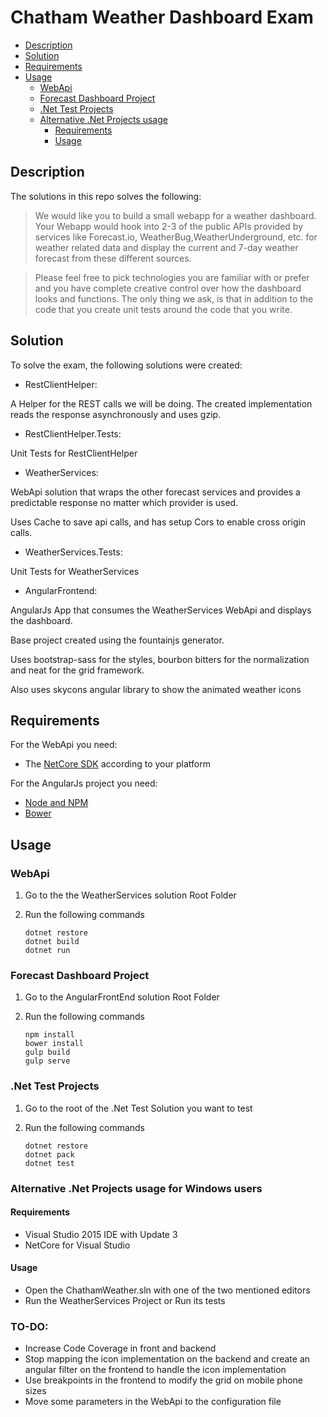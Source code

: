 # Chatham Weather Dashboard Exam

<!-- TOC depthFrom:2 depthTo:6 withLinks:1 updateOnSave:1 orderedList:0 -->

- [Description](#description)
- [Solution](#solution)
- [Requirements](#requirements)
- [Usage](#usage)
	- [WebApi](#webapi)
	- [Forecast Dashboard Project](#forecast-dashboard-project)
	- [.Net Test Projects](#net-test-projects)
	- [Alternative .Net Projects usage](#alternative-net-projects-usage)
		- [Requirements](#requirements)
		- [Usage](#usage)

<!-- /TOC -->

## Description

The solutions in this repo solves the following:

> We would like you to build a small webapp for a weather dashboard. Your Webapp would hook into 2-3 of the public APIs provided by services like Forecast.io, WeatherBug,WeatherUnderground, etc. for weather related data and display the current and 7-day weather forecast from these different sources.

> Please feel free to pick technologies you are familiar with or prefer and you have complete creative control over how the dashboard looks and functions.  The only thing we ask, is that in addition to the code that you create unit tests around the code that you write.

## Solution

To solve the exam, the following solutions were created:

*  RestClientHelper:

A Helper for the REST calls we will be doing.
The created implementation reads the response asynchronously and uses gzip.

*  RestClientHelper.Tests:

Unit Tests for RestClientHelper

*  WeatherServices:

WebApi solution that wraps the other forecast services and provides a predictable response no matter which provider is used.

Uses Cache to save api calls, and has setup Cors to enable cross origin calls.

*  WeatherServices.Tests:

Unit Tests for WeatherServices

*  AngularFrontend:

AngularJs App that consumes the WeatherServices WebApi and displays the dashboard.

Base project created using the fountainjs generator.

Uses bootstrap-sass for the styles, bourbon bitters for the normalization and neat for the grid framework.

Also uses skycons angular library to show the animated weather icons

## Requirements

For the WebApi you need:

*  The [NetCore SDK](https://www.microsoft.com/net/core) according to your platform

For the AngularJs project you need:

*  [Node and NPM](https://docs.npmjs.com/getting-started/installing-node)
*  [Bower](https://bower.io/#install-bower)

## Usage

### WebApi

1.  Go to the the WeatherServices solution Root Folder
2.  Run the following commands

        dotnet restore
        dotnet build
        dotnet run

### Forecast Dashboard Project

1.  Go to the AngularFrontEnd solution Root Folder
2.  Run the following commands

        npm install
        bower install
        gulp build
        gulp serve

### .Net Test Projects

1.  Go to the root of the .Net Test Solution you want to test
2.  Run the following commands

        dotnet restore
        dotnet pack
        dotnet test

### Alternative .Net Projects usage for Windows users

#### Requirements

*  Visual Studio 2015 IDE with Update 3
*  NetCore for Visual Studio

#### Usage

*  Open the ChathamWeather.sln with one of the two mentioned editors
*  Run the WeatherServices Project or Run its tests

### TO-DO:

*  Increase Code Coverage in front and backend
*  Stop mapping the icon implementation on the backend and create an angular filter on the frontend to handle the icon implementation
*  Use breakpoints in the frontend to modify the grid on mobile phone sizes
*  Move some parameters in the WebApi to the configuration file
